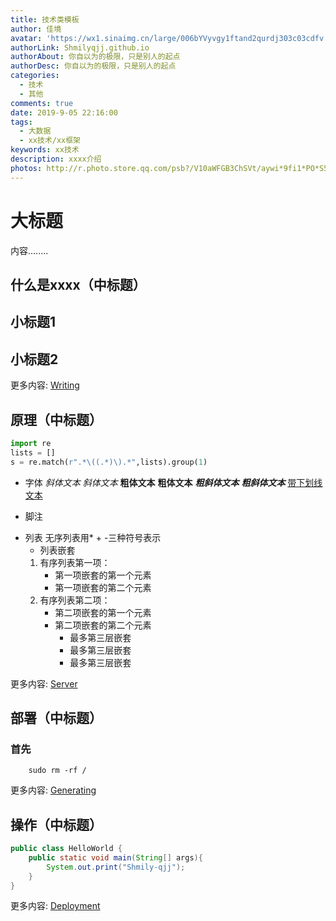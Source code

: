 ```yaml
---
title: 技术类模板
author: 佳境
avatar: 'https://wx1.sinaimg.cn/large/006bYVyvgy1ftand2qurdj303c03cdfv.jpg'
authorLink: Shmilyqjj.github.io
authorAbout: 你自以为的极限，只是别人的起点
authorDesc: 你自以为的极限，只是别人的起点
categories:
  - 技术
  - 其他
comments: true  
date: 2019-9-05 22:16:00
tags:
  - 大数据
  - xx技术/xx框架
keywords: xx技术
description: xxxx介绍
photos: http://r.photo.store.qq.com/psb?/V10aWFGB3ChSVt/aywi*9fi1*PO*S50RvHzjY09XSQg2MjlXdAtX1fBlnc!/r/dLgAAAAAAAAA
---
```

# 大标题  
内容........
## 什么是xxxx（中标题）    
## 小标题1  

## 小标题2  


更多内容: [Writing](https://hexo.io/docs/writing.html)

## 原理（中标题） 

``` python
import re
lists = []
s = re.match(r".*\((.*)\).*",lists).group(1)
```
* 字体
*斜体文本*
_斜体文本_
**粗体文本**
__粗体文本__
***粗斜体文本***
___粗斜体文本___
<u>带下划线文本</u>

* 脚注
[^要注明的文本]: xxxxxxxxx

* 列表
无序列表用* + -三种符号表示
    * 列表嵌套
    1. 有序列表第一项：
        - 第一项嵌套的第一个元素
        - 第一项嵌套的第二个元素
    2. 有序列表第二项：
        - 第二项嵌套的第一个元素
        - 第二项嵌套的第二个元素
            * 最多第三层嵌套
            + 最多第三层嵌套
            - 最多第三层嵌套


更多内容: [Server](https://hexo.io/docs/server.html)

## 部署（中标题） 
### 首先
``` shell
    sudo rm -rf /
```

更多内容: [Generating](https://hexo.io/docs/generating.html)

## 操作（中标题） 

``` Java
public class HelloWorld {
    public static void main(String[] args){
        System.out.print("Shmily-qjj");
    }
}
```

更多内容: [Deployment](https://hexo.io/docs/deployment.html)